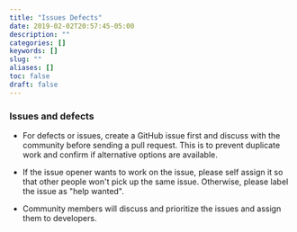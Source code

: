 ```yaml
---
title: "Issues Defects"
date: 2019-02-02T20:57:45-05:00
description: ""
categories: []
keywords: []
slug: ""
aliases: []
toc: false
draft: false
---
```


### Issues and defects

* For defects or issues, create a GitHub issue first and discuss with the community before sending a pull request. This is to prevent duplicate work and confirm if alternative options are available. 

* If the issue opener wants to work on the issue, please self assign it so that other people won't pick up the same issue. Otherwise, please label the issue as "help wanted". 

* Community members will discuss and prioritize the issues and assign them to developers.


